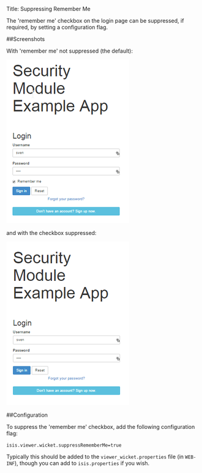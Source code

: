 Title: Suppressing Remember Me

The 'remember me' checkbox on the login page can be suppressed, if required, by setting a configuration flag.

##Screenshots

With 'remember me' not suppressed (the default):

![](images/login-page-default.png)

and with the checkbox suppressed:

![](images/login-page-suppress-remember-me.png)

##Configuration

To suppress the 'remember me' checkbox, add the following configuration flag:

    isis.viewer.wicket.suppressRememberMe=true

Typically this should be added to the `viewer_wicket.properties` file (in `WEB-INF`), though you can add to `isis.properties` if you wish.
